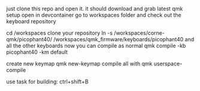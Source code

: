 just clone this repo and open it. it should download and grab latest qmk setup
open in devcontainer
go to workspaces folder and check out the keyboard repository

cd /workspaces
clone your repository
ln -s /workspaces/corne-qmk/picophant40/ /workspaces/qmk_firmware/keyboards/picophant40
and all the other keyboards
now you can compile as normal
qmk compile -kb picophant40 -km default

create new keymap
qmk new-keymap
compile all with 
qmk userspace-compile

use task for building: ctrl+shift+B
